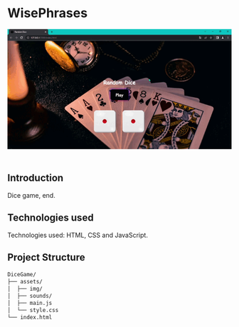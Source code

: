 # WisePhrases
<div align="center">
  <img src="./assets/img/dg.gif" alt="">
</div>
ㅤ

## Introduction
Dice game, end.

## Technologies used
Technologies used: HTML, CSS and JavaScript.

## Project Structure
    DiceGame/
    ├── assets/
    │  ├── img/
    │  ├── sounds/
    │  ├── main.js
    │  └── style.css
    └── index.html
